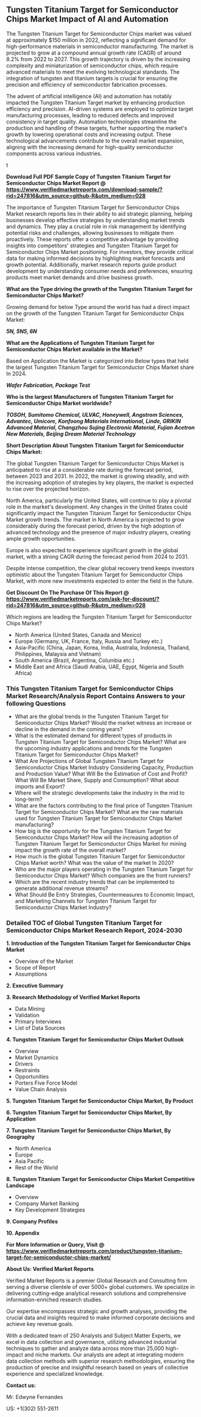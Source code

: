 <h2>Tungsten Titanium Target for Semiconductor Chips Market Impact of AI and Automation</h2><p>The Tungsten Titanium Target for Semiconductor Chips market was valued at approximately $150 million in 2022, reflecting a significant demand for high-performance materials in semiconductor manufacturing. The market is projected to grow at a compound annual growth rate (CAGR) of around 8.2% from 2022 to 2027. This growth trajectory is driven by the increasing complexity and miniaturization of semiconductor chips, which require advanced materials to meet the evolving technological standards. The integration of tungsten and titanium targets is crucial for ensuring the precision and efficiency of semiconductor fabrication processes.</p><p>The advent of artificial intelligence (AI) and automation has notably impacted the Tungsten Titanium Target market by enhancing production efficiency and precision. AI-driven systems are employed to optimize target manufacturing processes, leading to reduced defects and improved consistency in target quality. Automation technologies streamline the production and handling of these targets, further supporting the market's growth by lowering operational costs and increasing output. These technological advancements contribute to the overall market expansion, aligning with the increasing demand for high-quality semiconductor components across various industries.</p>t</p><p id="" class=""><strong>Download Full PDF Sample Copy of Tungsten Titanium Target for Semiconductor Chips Market Report @ <a href="https://www.verifiedmarketreports.com/download-sample/?rid=247816&utm_source=github-R&utm_medium=028" target="_blank">https://www.verifiedmarketreports.com/download-sample/?rid=247816&utm_source=github-R&utm_medium=028</a></strong></p><p>The importance of&nbsp;Tungsten Titanium Target for Semiconductor Chips Market research reports lies in their ability to aid strategic planning, helping businesses develop effective strategies by understanding market trends and dynamics. They play a crucial role in risk management by identifying potential risks and challenges, allowing businesses to mitigate them proactively. These reports offer a competitive advantage by providing insights into competitors' strategies and Tungsten Titanium Target for Semiconductor Chips Market positioning. For investors, they provide critical data for making informed decisions by highlighting market forecasts and growth potential. Additionally, market research reports guide product development by understanding consumer needs and preferences, ensuring products meet market demands and drive business growth.</p><p><strong>What are the&nbsp;Type driving the growth of the Tungsten Titanium Target for Semiconductor Chips Market?</strong></p><p id="" class="">Growing demand for below Type around the world has had a direct impact on the growth of the Tungsten Titanium Target for Semiconductor Chips Market:</p><em><strong>5N, 5N5, 6N</strong></em></p><strong>What are the&nbsp;Applications&nbsp;of Tungsten Titanium Target for Semiconductor Chips Market available in the Market?</strong></p><p id="" class="">Based on Application the Market is categorized into Below types that held the largest Tungsten Titanium Target for Semiconductor Chips Market share In 2024.</p><em><strong>Wafer Fabrication, Package Test</strong></em></p><strong>Who is the largest Manufacturers of Tungsten Titanium Target for Semiconductor Chips Market worldwide?</strong></p><p><em><strong>TOSOH, Sumitomo Chemical, ULVAC, Honeywell, Angstrom Sciences, Advantec, Umicore, Konfoong Materials International, Linde, GRIKIN Advanced Material, Changzhou Sujing Electronic Material, Fujian Acetron New Materials, Beijing Dream Material Technology</strong></em></p><p id="" class=""><strong>Short Description About Tungsten Titanium Target for Semiconductor Chips Market:</strong></p><p>The global Tungsten Titanium Target for Semiconductor Chips Market is anticipated to rise at a considerable rate during the forecast period, between 2023 and 2031. In 2022, the market is growing steadily, and with the increasing adoption of strategies by key players, the market is expected to rise over the projected horizon.</p><p>North America, particularly the United States, will continue to play a pivotal role in the market's development. Any changes in the United States could significantly impact the Tungsten Titanium Target for Semiconductor Chips Market growth trends. The market in North America is projected to grow considerably during the forecast period, driven by the high adoption of advanced technology and the presence of major industry players, creating ample growth opportunities.</p><p>Europe is also expected to experience significant growth in the global market, with a strong CAGR during the forecast period from 2024 to 2031.</p><p>Despite intense competition, the clear global recovery trend keeps investors optimistic about the Tungsten Titanium Target for Semiconductor Chips Market, with more new investments expected to enter the field in the future.</p><p id="" class=""><strong>Get Discount On The Purchase Of This Report @ <a href="https://www.verifiedmarketreports.com/ask-for-discount/?rid=247816&utm_source=github-R&utm_medium=028" target="_blank">https://www.verifiedmarketreports.com/ask-for-discount/?rid=247816&utm_source=github-R&utm_medium=028</a></strong></p>Which regions are leading the Tungsten Titanium Target for Semiconductor Chips Market?</p><ul><li>North America (United States, Canada and Mexico)</li><li>Europe (Germany, UK, France, Italy, Russia and Turkey etc.)</li><li>Asia-Pacific (China, Japan, Korea, India, Australia, Indonesia, Thailand, Philippines, Malaysia and Vietnam)</li><li>South America (Brazil, Argentina, Columbia etc.)</li><li>Middle East and Africa (Saudi Arabia, UAE, Egypt, Nigeria and South Africa)</li></ul><h3 id="" class="">This Tungsten Titanium Target for Semiconductor Chips Market Research/Analysis Report Contains Answers to your following Questions</h3><ul><li>What are the global trends in the Tungsten Titanium Target for Semiconductor Chips Market? Would the market witness an increase or decline in the demand in the coming years?</li><li>What is the estimated demand for different types of products in Tungsten Titanium Target for Semiconductor Chips Market? What are the upcoming industry applications and trends for the Tungsten Titanium Target for Semiconductor Chips Market?</li><li>What Are Projections of Global Tungsten Titanium Target for Semiconductor Chips Market Industry Considering Capacity, Production and Production Value? What Will Be the Estimation of Cost and Profit? What Will Be Market Share, Supply and Consumption? What about imports and Export?</li><li>Where will the strategic developments take the industry in the mid to long-term?</li><li>What are the factors contributing to the final price of Tungsten Titanium Target for Semiconductor Chips Market? What are the raw materials used for Tungsten Titanium Target for Semiconductor Chips Market manufacturing?</li><li>How big is the opportunity for the Tungsten Titanium Target for Semiconductor Chips Market? How will the increasing adoption of Tungsten Titanium Target for Semiconductor Chips Market for mining impact the growth rate of the overall market?</li><li>How much is the global Tungsten Titanium Target for Semiconductor Chips Market worth? What was the value of the market In 2020?</li><li>Who are the major players operating in the Tungsten Titanium Target for Semiconductor Chips Market? Which companies are the front runners?</li><li>Which are the recent industry trends that can be implemented to generate additional revenue streams?</li><li>What Should Be Entry Strategies, Countermeasures to Economic Impact, and Marketing Channels for Tungsten Titanium Target for Semiconductor Chips Market Industry?</li></ul><h3 id="" class="">Detailed TOC of Global Tungsten Titanium Target for Semiconductor Chips Market Research Report, 2024-2030</h3><p id="" class=""><strong>1. Introduction of the Tungsten Titanium Target for Semiconductor Chips Market</strong></p><ul><li>Overview of the Market</li><li>Scope of Report</li><li>Assumptions</li></ul><p id="" class=""><strong>2. Executive Summary</strong></p><p id="" class=""><strong>3. Research Methodology of Verified Market Reports</strong></p><ul><li>Data Mining</li><li>Validation</li><li>Primary Interviews</li><li>List of Data Sources</li></ul><p id="" class=""><strong>4. Tungsten Titanium Target for Semiconductor Chips Market Outlook</strong></p><ul><li>Overview</li><li>Market Dynamics</li><li>Drivers</li><li>Restraints</li><li>Opportunities</li><li>Porters Five Force Model</li><li>Value Chain Analysis</li></ul><p id="" class=""><strong>5. Tungsten Titanium Target for Semiconductor Chips Market, By Product</strong></p><p id="" class=""><strong>6. Tungsten Titanium Target for Semiconductor Chips Market, By Application</strong></p><p id="" class=""><strong>7. Tungsten Titanium Target for Semiconductor Chips Market, By Geography</strong></p><ul><li>North America</li><li>Europe</li><li>Asia Pacific</li><li>Rest of the World</li></ul><p id="" class=""><strong>8. Tungsten Titanium Target for Semiconductor Chips Market Competitive Landscape</strong></p><ul><li>Overview</li><li>Company Market Ranking</li><li>Key Development Strategies</li></ul><p id="" class=""><strong>9. Company Profiles</strong></p><p id="" class=""><strong>10. Appendix</strong></p><p id="" class=""><strong>For More Information or Query, Visit @ <a href="https://www.verifiedmarketreports.com/product/tungsten-titanium-target-for-semiconductor-chips-market/" target="_blank">https://www.verifiedmarketreports.com/product/tungsten-titanium-target-for-semiconductor-chips-market/</a></strong></p><p id="" class=""><strong>About Us: Verified Market Reports</strong></p><p id="" class="">Verified Market Reports is a premier Global Research and Consulting firm serving a diverse clientele of over 5000+ global customers. We specialize in delivering cutting-edge analytical research solutions and comprehensive information-enriched research studies.</p><p id="" class="">Our expertise encompasses strategic and growth analyses, providing the crucial data and insights required to make informed corporate decisions and achieve key revenue goals.</p><p id="" class="">With a dedicated team of 250 Analysts and Subject Matter Experts, we excel in data collection and governance, utilizing advanced industrial techniques to gather and analyze data across more than 25,000 high-impact and niche markets. Our analysts are adept at integrating modern data collection methods with superior research methodologies, ensuring the production of precise and insightful research based on years of collective experience and specialized knowledge.</p><p id="" class=""><strong>Contact us:</strong></p><p id="" class="">Mr. Edwyne Fernandes</p><p id="" class="">US: +1(302) 551-2611</p>